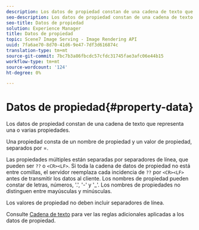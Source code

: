 ```yaml
---
description: Los datos de propiedad constan de una cadena de texto que representa una o varias propiedades.
seo-description: Los datos de propiedad constan de una cadena de texto que representa una o varias propiedades.
seo-title: Datos de propiedad
solution: Experience Manager
title: Datos de propiedad
topic: Scene7 Image Serving - Image Rendering API
uuid: 7fa6ae70-8d70-41d6-9e47-7df3d616874c
translation-type: tm+mt
source-git-commit: 7bc7b3a86fbcdc57cfdc31745fae3afc06e44b15
workflow-type: tm+mt
source-wordcount: '124'
ht-degree: 0%

---
```



# Datos de propiedad{#property-data}

Los datos de propiedad constan de una cadena de texto que representa una o varias propiedades.

Una propiedad consta de un nombre de propiedad y un valor de propiedad, separados por =.

Las propiedades múltiples están separadas por separadores de línea, que pueden ser `??` o `<CR><LF>`. Si toda la cadena de datos de propiedad no está entre comillas, el servidor reemplaza cada incidencia de `??` por `<CR><LF>` antes de transmitir los datos al cliente. Los nombres de propiedad pueden constar de letras, números, &#39;.&#39;, &#39;-&#39; y &#39;_&#39;. Los nombres de propiedades no distinguen entre mayúsculas y minúsculas.

Los valores de propiedad no deben incluir separadores de línea.

Consulte [Cadena de texto](../../../../../../is-api/image-catalog/image-serving-api-ref/c-image-catalog-reference/c-overview/c-common-data-types/r-text-string.md#reference-ae0a9e181b0e40c6bcdb43af7f481d63) para ver las reglas adicionales aplicadas a los datos de propiedad.
